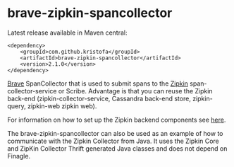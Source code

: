 # brave-zipkin-spancollector #

Latest release available in Maven central:

    <dependency>
        <groupId>com.github.kristofa</groupId>
        <artifactId>brave-zipkin-spancollector</artifactId>
        <version>2.1.0</version>
    </dependency>


[Brave](https://github.com/kristofa/brave) SpanCollector that is used to submit spans to the [Zipkin](https://github.com/twitter/zipkin/) span-collector-service or Scribe.
Advantage is that you can reuse the Zipkin back-end (zipkin-collector-service, Cassandra back-end store, zipkin-query, zipkin-web zipkin web).

For information on how to set up the Zipkin backend components see [here](http://twitter.github.io/zipkin/install.html).

The brave-zipkin-spancollector can also be used as an example of how to communicate with the Zipkin Collector from Java.
It uses the Zipkin Core and ZipKin Collector Thrift generated Java classes and does not depend on Finagle.